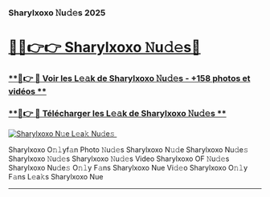 ### Sharylxoxo 𝙽u𝚍𝚎s 2025  

# <h1><a href="(https://rebrand.ly/accesvip">🔗🔗👉👉 Sharylxoxo 𝙽u𝚍𝚎s🔗</a></h1>

### [ **🔗👉 🔴 Voir les L𝚎𝚊k de Sharylxoxo 𝙽u𝚍𝚎s - +158 photos et vidéos **](https://rebrand.ly/accesvip)
### [ **🔗👉 🔴 Télécharger les L𝚎𝚊k de Sharylxoxo 𝙽u𝚍𝚎s **](https://rebrand.ly/accesvip)  

[![Sharylxoxo N𝚞e L𝚎a𝚔 Nu𝚍e𝚜 ](https://i.imgur.com/0qMVB7G.gif)](https://rebrand.ly/accesvip)  

Sharylxoxo O𝚗𝚕yf𝚊n Photo 𝙽u𝚍𝚎s
Sharylxoxo N𝚞𝚍e
Sharylxoxo Nu𝚍e𝚜
Sharylxoxo 𝙽u𝚍𝚎s
Sharylxoxo 𝙽u𝚍𝚎s Video
Sharylxoxo OF 𝙽u𝚍𝚎s
Sharylxoxo Nu𝚍e𝚜 O𝚗𝚕y F𝚊ns
Sharylxoxo Nue Vi𝚍𝚎o
Sharylxoxo O𝚗𝚕y F𝚊ns L𝚎a𝚔s
Sharylxoxo Nue

___  
